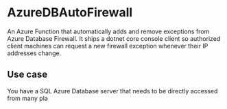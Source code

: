 # AzureDBAutoFirewall
An Azure Function that automatically adds and remove exceptions from Azure Database Firewall. It ships a dotnet core console client so authorized client machines can request a new firewall exception whenever their IP addresses change.

## Use case
You have a SQL Azure Database server that needs to be directly accessed from many pla
<!--stackedit_data:
eyJoaXN0b3J5IjpbLTE4MjIwOTAxMjFdfQ==
-->